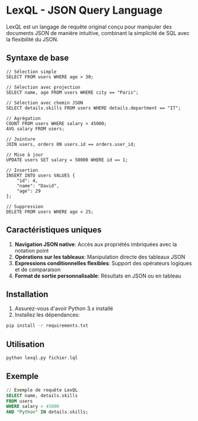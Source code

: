 # LexQL - JSON Query Language

LexQL est un langage de requête original conçu pour manipuler des documents JSON de manière intuitive, combinant la simplicité de SQL avec la flexibilité du JSON.

## Syntaxe de base

```
// Sélection simple
SELECT FROM users WHERE age > 30;

// Sélection avec projection
SELECT name, age FROM users WHERE city == "Paris";

// Sélection avec chemin JSON
SELECT details.skills FROM users WHERE details.department == "IT";

// Agrégation
COUNT FROM users WHERE salary > 45000;
AVG salary FROM users;

// Jointure
JOIN users, orders ON users.id == orders.user_id;

// Mise à jour
UPDATE users SET salary = 50000 WHERE id == 1;

// Insertion
INSERT INTO users VALUES {
    "id": 4,
    "name": "David",
    "age": 29
};

// Suppression
DELETE FROM users WHERE age < 25;
```

## Caractéristiques uniques

1. **Navigation JSON native**: Accès aux propriétés imbriquées avec la notation point
2. **Opérations sur les tableaux**: Manipulation directe des tableaux JSON
3. **Expressions conditionnelles flexibles**: Support des opérateurs logiques et de comparaison
4. **Format de sortie personnalisable**: Résultats en JSON ou en tableau

## Installation

1. Assurez-vous d'avoir Python 3.x installé
2. Installez les dépendances:

```bash
pip install -r requirements.txt
```

## Utilisation

```bash
python lexql.py fichier.lql
```

## Exemple

```sql
// Exemple de requête LexQL
SELECT name, details.skills
FROM users
WHERE salary > 45000
AND "Python" IN details.skills;
```
